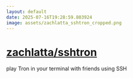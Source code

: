 ```yaml
---
layout: default
date: 2025-07-16T19:28:59.803924
image: assets/zachlatta_sshtron_cropped.png
---
```


# [zachlatta/sshtron](https://github.com/zachlatta/sshtron)

play Tron in your terminal with friends using SSH
